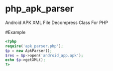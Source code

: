 php_apk_parser
==============

Android APK XML File Decompress Class For PHP

#Example

```php
<?php
require('apk_parser.php');
$p = new ApkParser();
$res = $p->open('android_app.apk');
echo $p->getXML();
?>
```